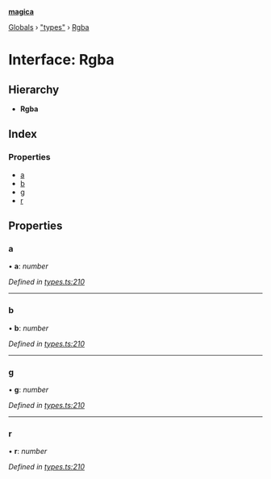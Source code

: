 **[magica](../README.md)**

[Globals](../README.md) › ["types"](../modules/_types_.md) › [Rgba](_types_.rgba.md)

# Interface: Rgba

## Hierarchy

* **Rgba**

## Index

### Properties

* [a](_types_.rgba.md#a)
* [b](_types_.rgba.md#b)
* [g](_types_.rgba.md#g)
* [r](_types_.rgba.md#r)

## Properties

###  a

• **a**: *number*

*Defined in [types.ts:210](https://github.com/cancerberoSgx/magica/blob/c127d55/src/types.ts#L210)*

___

###  b

• **b**: *number*

*Defined in [types.ts:210](https://github.com/cancerberoSgx/magica/blob/c127d55/src/types.ts#L210)*

___

###  g

• **g**: *number*

*Defined in [types.ts:210](https://github.com/cancerberoSgx/magica/blob/c127d55/src/types.ts#L210)*

___

###  r

• **r**: *number*

*Defined in [types.ts:210](https://github.com/cancerberoSgx/magica/blob/c127d55/src/types.ts#L210)*